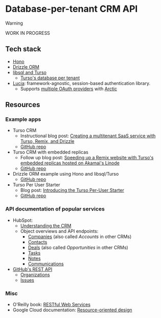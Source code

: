 # Database-per-tenant CRM API

> [!WARNING]
> WORK IN PROGRESS

## Tech stack

- [Hono](https://hono.dev)
- [Drizzle ORM](https://orm.drizzle.team)
- [libsql and Turso](https://turso.tech)
  - [Turso's database per tenant](https://turso.tech/database-per-tenant)
- [Lucia](https://lucia-auth.com): framework-agnostic, session-based authentication library.
  - Supports [multiple OAuth providers](https://lucia-auth.com/guides/oauth/multiple-providers) with [Arctic](https://arcticjs.dev)

## Resources

### Example apps

- Turso CRM
  - Instructional blog post: [Creating a multitenant SaaS service with Turso, Remix, and Drizzle](https://turso.tech/blog/creating-a-multitenant-saas-service-with-turso-remix-and-drizzle-6205cf47)
  - [GitHub repo](https://github.com/tursodatabase/examples/tree/master/app-turso-crm)
- Turso CRM with embedded replicas
  - Follow up blog post: [Speeding up a Remix website with Turso's embedded replicas hosted on Akamai's Linode](https://turso.tech/blog/speeding-up-a-remix-website-with-tursos-embedded-replicas-hosted-on-akamais-linode-e5e5a738)
  - [GitHub repo](https://github.com/tursodatabase/examples/tree/master/app-turso-crm-er)
- Drizzle ORM example using Hono and libsql/Turso
  - [GitHub repo](https://github.com/drizzle-team/drizzle-orm/tree/main/examples/libsql)
- Turso Per User Starter
  - Blog post: [Introducing the Turso Per-User Starter](https://turso.tech/blog/introducing-the-turso-per-user-starter-boilerplate)
  - [GitHub repo](https://github.com/notrab/turso-per-user-starter)

### API documentation of popular services

- HubSpot:
  - [Understanding the CRM](https://developers.hubspot.com/docs/api/crm/understanding-the-crm)
  - Object overviews and API endpoints:
    - [Companies](https://developers.hubspot.com/docs/api/crm/companies) (also called *Accounts* in other CRMs)
    - [Contacts](https://developers.hubspot.com/docs/api/crm/contacts)
    - [Deals](https://developers.hubspot.com/docs/api/crm/deals) (also called *Opportunities* in other CRMs)
    - [Tasks](https://developers.hubspot.com/docs/api/crm/tasks)
    - [Notes](https://developers.hubspot.com/docs/api/crm/notes)
    - [Communications](https://developers.hubspot.com/docs/api/crm/communications)
- [GitHub's REST API](https://docs.github.com/en/rest/about-the-rest-api/about-the-rest-api?apiVersion=2022-11-28)
  - [Organizations](https://docs.github.com/en/rest/orgs/orgs?apiVersion=2022-11-28)
  - [Issues](https://docs.github.com/en/rest/issues/issues?apiVersion=2022-11-28)

### Misc

- O'Reilly book: [RESTful Web Services](https://www.oreilly.com/library/view/restful-web-services/9780596529260/)
- Google Cloud documentation: [Resource-oriented design](https://cloud.google.com/apis/design/resources)
